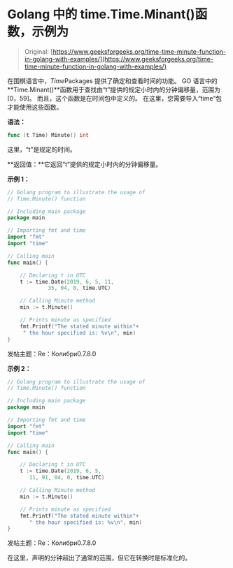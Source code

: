 # Golang 中的 time.Time.Minant()函数，示例为

> Original: [https://www.geeksforgeeks.org/time-time-minute-function-in-golang-with-examples/](https://www.geeksforgeeks.org/time-time-minute-function-in-golang-with-examples/)

在围棋语言中，*Time*Packages 提供了确定和查看时间的功能。 GO 语言中的**Time.Minant()**函数用于查找由“t”提供的规定小时内的分钟偏移量，范围为[0，59]。 而且，这个函数是在时间包中定义的。 在这里，您需要导入“time”包才能使用这些函数。

**语法：**

```go
func (t Time) Minute() int

```

这里，“t”是规定的时间。

**返回值：**它返回“t”提供的规定小时内的分钟偏移量。

**示例 1：**

```go
// Golang program to illustrate the usage of
// Time.Minute() function

// Including main package
package main

// Importing fmt and time
import "fmt"
import "time"

// Calling main
func main() {

    // Declaring t in UTC
    t := time.Date(2019, 6, 5, 11,
             35, 04, 0, time.UTC)

    // Calling Minute method
    min := t.Minute()

    // Prints minute as specified
    fmt.Printf("The stated minute within"+
     " the hour specified is: %v\n", min)
}
```

发帖主题：Re：Колибри0.7.8.0

**示例 2：**

```go
// Golang program to illustrate the usage of
// Time.Minute() function

// Including main package
package main

// Importing fmt and time
import "fmt"
import "time"

// Calling main
func main() {

    // Declaring t in UTC
    t := time.Date(2019, 6, 5,
       11, 91, 04, 0, time.UTC)

    // Calling Minute method
    min := t.Minute()

    // Prints minute as specified
    fmt.Printf("The stated minute within"+
       " the hour specified is: %v\n", min)
}
```

发帖主题：Re：Колибри0.7.8.0

在这里，声明的分钟超出了通常的范围，但它在转换时是标准化的。
